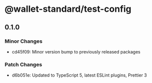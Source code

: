 # @wallet-standard/test-config

## 0.1.0

### Minor Changes

-   cd45f09: Minor version bump to previously released packages

### Patch Changes

-   d6b051e: Updated to TypeScript 5, latest ESLint plugins, Prettier 3
